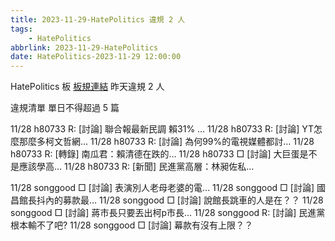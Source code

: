 ```yaml
---
title: 2023-11-29-HatePolitics 違規 2 人
tags:
    - HatePolitics
abbrlink: 2023-11-29-HatePolitics
date: HatePolitics-2023-11-29 12:00:00
---
```

HatePolitics 板 [板規連結](https://www.ptt.cc/bbs/HatePolitics/M.1617115262.A.D60.html)
昨天違規 2 人
<!-- more -->

違規清單
單日不得超過 5 篇

11/28 h80733 R: [討論] 聯合報最新民調 賴31% …
11/28 h80733 R: [討論] YT怎麼那麼多柯文哲網…
11/28 h80733 R: [討論] 為何99%的電視媒體都討…
11/28 h80733 R: [轉錄] 南瓜君：賴清德在跌的…
11/28 h80733 □ [討論] 大巨蛋是不是應該學高…
11/28 h80733 R: [新聞] 民進黨高層：林昶佐私…

11/28 songgood □ [討論] 表演別人老母老婆的電…
11/28 songgood □ [討論] 國昌館長抖內的募款最…
11/28 songgood □ [討論] 說館長跳車的人是在？？
11/28 songgood □ [討論] 蔣市長只要丟出柯p市長…
11/28 songgood R: [討論] 民進黨根本輸不了吧?
11/28 songgood □ [討論] 幕款有沒有上限？？